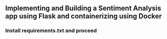 ## Implementing and Building a Sentiment Analysis app using Flask and containerizing using Docker

### Install requirements.txt and proceed

